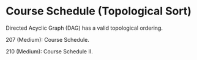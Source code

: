 # Course Schedule (Topological Sort)
Directed Acyclic Graph (DAG) has a valid topological ordering.

207 (Medium): Course Schedule.

210 (Medium): Course Schedule II.